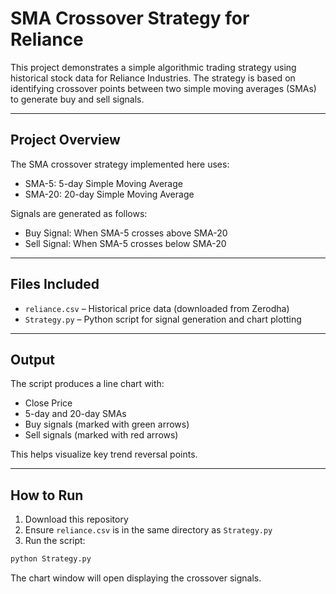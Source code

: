 # SMA Crossover Strategy for Reliance

This project demonstrates a simple algorithmic trading strategy using historical stock data for Reliance Industries. The strategy is based on identifying crossover points between two simple moving averages (SMAs) to generate buy and sell signals.

---

## Project Overview

The SMA crossover strategy implemented here uses:

- SMA-5: 5-day Simple Moving Average  
- SMA-20: 20-day Simple Moving Average  

Signals are generated as follows:
- Buy Signal: When SMA-5 crosses above SMA-20  
- Sell Signal: When SMA-5 crosses below SMA-20  

---

## Files Included

- `reliance.csv` – Historical price data (downloaded from Zerodha)
- `Strategy.py` – Python script for signal generation and chart plotting

---

## Output

The script produces a line chart with:
- Close Price
- 5-day and 20-day SMAs
- Buy signals (marked with green arrows)
- Sell signals (marked with red arrows)

This helps visualize key trend reversal points.

---

## How to Run

1. Download this repository
2. Ensure `reliance.csv` is in the same directory as `Strategy.py`
3. Run the script:

```bash
python Strategy.py
```

The chart window will open displaying the crossover signals.
